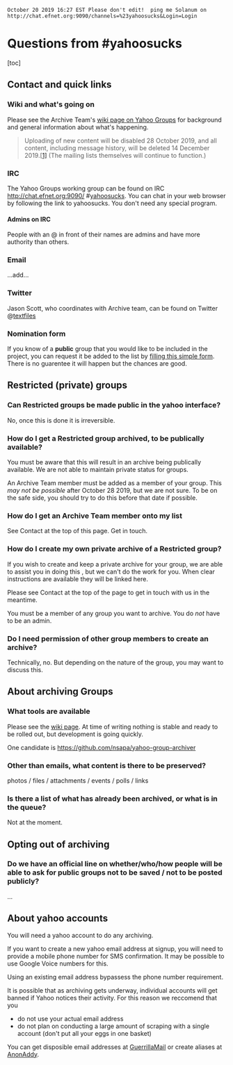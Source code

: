 ``
October 20 2019 16:27 EST
Please don't edit! 
ping me Solanum on http://chat.efnet.org:9090/channels=%23yahoosucks&Login=Login
``






# Questions from #yahoosucks

[toc]

## Contact and quick links

### Wiki and what's going on

Please see the Archive Team's [wiki page on Yahoo Groups](https://www.archiveteam.org/index.php?title=Yahoo!_Groups) for background and general information about what's happening.  

> Uploading of new content will be disabled 28 October 2019, and all  content, including message history, will be deleted 14 December 2019.[[1\]](https://www.archiveteam.org/index.php?title=Yahoo!_Groups#cite_note-1) (The mailing lists themselves will continue to function.) 

### IRC

The Yahoo Groups working group can be found on IRC http://chat.efnet.org:9090/ #[yahoosucks](http://chat.efnet.org:9090/?channels=%23yahoosucks). You can chat in your web browser by following the link to yahoosucks. You don't need any special program.

#### Admins on IRC

People with an @ in front of their names are admins and have more authority than others. 

### Email

...add...

### Twitter

Jason Scott, who coordinates with Archive team, can be found on Twitter @[textfiles](https://twitter.com/textfiles) 

### Nomination form

If you know of a **public** group that you would like to be included in the project, you can request it be added to the list by [filling this simple form](https://docs.google.com/forms/d/1Z-lODnyXsE2kiu8uL01L--10nDq3b_lowT88aB447-E/viewform?edit_requested=true). There is no guarentee it will happen but the chances are good. 

## Restricted (private) groups

### Can Restricted groups be made public in the yahoo interface?

No, once this is done it is irreversible. 

### How do I get a Restricted group archived, to be publically available?

You must be aware that this will result in an archive being publically available. We are not able to maintain private status for groups. 

An Archive Team member must be added as a member of your group. This *may not be possible* after October 28 2019, but we are not sure. To be on the safe side, you should try to do this before that date if possible. 

### How do I get an Archive Team member onto my list

See Contact at the top of this page. Get in touch. 

### How do I create my own private archive of a Restricted group?

If you wish to create and keep a private archive for your group, we are able to assist you in doing this , but we can't do the work for you. When clear instructions are available they will be linked here. 

Please see Contact at the top of the page to get in touch with us in the meantime. 

You must be a member of any group you want to archive. You do *not* have to be an admin. 

### Do I need permission of other group members to create an archive?

Technically, no. But depending on the nature of the group, you may want to discuss this. 

## About archiving Groups

### What tools are available

Please see the [wiki page](https://www.archiveteam.org/index.php?title=Yahoo!_Groups). At time of writing nothing is stable and ready to be rolled out, but development is going quickly. 

One candidate is https://github.com/nsapa/yahoo-group-archiver

### Other than emails, what content is there to be preserved?

photos / files / attachments / events / polls / links

### Is there a list of what has already been archived, or what is in the queue?

Not at the moment. 

## Opting out of archiving

### Do we have an official line on whether/who/how people will be able to ask for public groups not to be saved / not to be posted publicly?

...

## About yahoo accounts

You will need a yahoo account to do any archiving. 

If you want to create a new yahoo email address at signup, you will need to provide a mobile phone number for SMS confirmation. It may be possible to use Google Voice numbers for this. 

Using an existing email address bypassess the phone number requirement. 

It is possible that as archiving gets underway, individual accounts will get banned if Yahoo notices their activity. For this reason we reccomend that you 

- do not use your actual email address
- do not plan on conducting a large amount of scraping with a single account (don't put all your eggs in one basket) 

You can get disposible email addresses at [GuerrillaMail](https://www.guerrillamail.com/inbox) or create aliases at [AnonAddy](https://anonaddy.com/). 